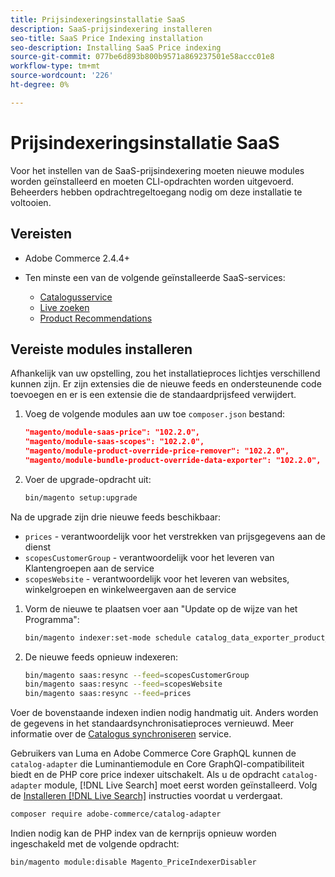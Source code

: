 ```yaml
---
title: Prijsindexeringsinstallatie SaaS
description: SaaS-prijsindexering installeren
seo-title: SaaS Price Indexing installation
seo-description: Installing SaaS Price indexing
source-git-commit: 077be6d893b800b9571a869237501e58accc01e8
workflow-type: tm+mt
source-wordcount: '226'
ht-degree: 0%

---
```


# Prijsindexeringsinstallatie SaaS

Voor het instellen van de SaaS-prijsindexering moeten nieuwe modules worden geïnstalleerd en moeten CLI-opdrachten worden uitgevoerd. Beheerders hebben opdrachtregeltoegang nodig om deze installatie te voltooien.

## Vereisten

* Adobe Commerce 2.4.4+
* Ten minste een van de volgende geïnstalleerde SaaS-services:

   * [Catalogusservice](../catalog-service/overview.md)
   * [Live zoeken](../live-search/guide-overview.md)
   * [Product Recommendations](../product-recommendations/guide-overview.md)

## Vereiste modules installeren

Afhankelijk van uw opstelling, zou het installatieproces lichtjes verschillend kunnen zijn.
Er zijn extensies die de nieuwe feeds en ondersteunende code toevoegen en er is een extensie die de standaardprijsfeed verwijdert.

1. Voeg de volgende modules aan uw toe `composer.json` bestand:

   ```json
   "magento/module-saas-price": "102.2.0",
   "magento/module-saas-scopes": "102.2.0",
   "magento/module-product-override-price-remover": "102.2.0",
   "magento/module-bundle-product-override-data-exporter": "102.2.0",
   ```

1. Voer de upgrade-opdracht uit:

   ```bash
   bin/magento setup:upgrade
   ```

Na de upgrade zijn drie nieuwe feeds beschikbaar:

* `prices` - verantwoordelijk voor het verstrekken van prijsgegevens aan de dienst
* `scopesCustomerGroup` - verantwoordelijk voor het leveren van Klantengroepen aan de service
* `scopesWebsite` - verantwoordelijk voor het leveren van websites, winkelgroepen en winkelweergaven aan de service


1. Vorm de nieuwe te plaatsen voer aan &quot;Update op de wijze van het Programma&quot;:

   ```bash
   bin/magento indexer:set-mode schedule catalog_data_exporter_product_prices scopes_customergroup_data_exporter scopes_website_data_exporter
   ```

1. De nieuwe feeds opnieuw indexeren:

   ```bash
   bin/magento saas:resync --feed=scopesCustomerGroup
   bin/magento saas:resync --feed=scopesWebsite
   bin/magento saas:resync --feed=prices
   ```

Voer de bovenstaande indexen indien nodig handmatig uit. Anders worden de gegevens in het standaardsynchronisatieproces vernieuwd. Meer informatie over de [Catalogus synchroniseren](../landing/catalog-sync.md) service.

Gebruikers van Luma en Adobe Commerce Core GraphQL kunnen de `catalog-adapter` die Luminantiemodule en Core GraphQl-compatibiliteit biedt en de PHP core price indexer uitschakelt.
Als u de opdracht `catalog-adapter` module, [!DNL Live Search] moet eerst worden geïnstalleerd. Volg de [Installeren [!DNL Live Search]](../live-search/install.md) instructies voordat u verdergaat.

```bash
composer require adobe-commerce/catalog-adapter
```

Indien nodig kan de PHP index van de kernprijs opnieuw worden ingeschakeld met de volgende opdracht:

```bash
bin/magento module:disable Magento_PriceIndexerDisabler
```
